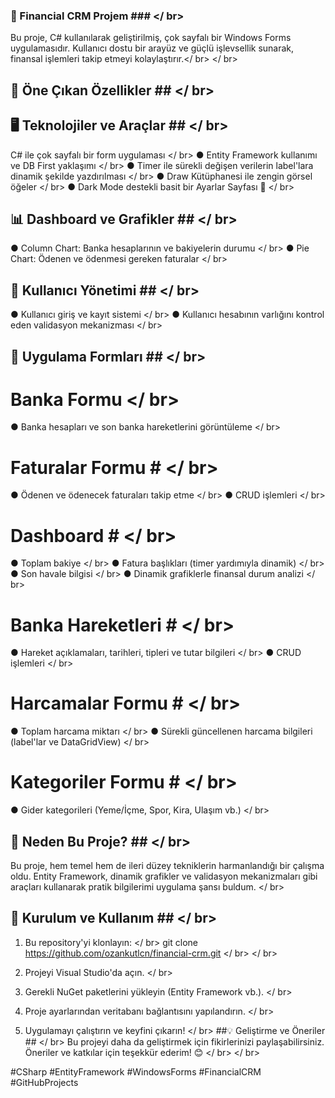 ### 🚀 Financial CRM Projem ### </ br>
Bu proje, C# kullanılarak geliştirilmiş, çok sayfalı bir Windows Forms uygulamasıdır. Kullanıcı dostu bir arayüz ve güçlü işlevsellik sunarak, finansal işlemleri takip etmeyi kolaylaştırır.</ br> </ br>

## 🔑 Öne Çıkan Özellikler ## </ br>
## 🖥️ Teknolojiler ve Araçlar ## </ br>
C# ile çok sayfalı bir form uygulaması </ br>
 ● Entity Framework kullanımı ve DB First yaklaşımı </ br>
 ● Timer ile sürekli değişen verilerin label'lara dinamik şekilde yazdırılması </ br>
 ● Draw Kütüphanesi ile zengin görsel öğeler </ br>
 ● Dark Mode destekli basit bir Ayarlar Sayfası 🌙 </ br>
## 📊 Dashboard ve Grafikler ## </ br>
 ● Column Chart: Banka hesaplarının ve bakiyelerin durumu </ br>
 ● Pie Chart: Ödenen ve ödenmesi gereken faturalar </ br>
## 🔐 Kullanıcı Yönetimi ## </ br>
 ● Kullanıcı giriş ve kayıt sistemi </ br>
 ● Kullanıcı hesabının varlığını kontrol eden validasyon mekanizması </ br>
## 📂 Uygulama Formları ## </ br>
 # Banka Formu </ br>
 ● Banka hesapları ve son banka hareketlerini görüntüleme </ br>
 # Faturalar Formu # </ br>
 ● Ödenen ve ödenecek faturaları takip etme </ br>
 ● CRUD işlemleri </ br>
 # Dashboard # </ br>
● Toplam bakiye </ br>
● Fatura başlıkları (timer yardımıyla dinamik) </ br>
● Son havale bilgisi </ br>
● Dinamik grafiklerle finansal durum analizi </ br>
# Banka Hareketleri # </ br>
● Hareket açıklamaları, tarihleri, tipleri ve tutar bilgileri </ br>
● CRUD işlemleri </ br>
# Harcamalar Formu # </ br>
● Toplam harcama miktarı </ br>
● Sürekli güncellenen harcama bilgileri (label'lar ve DataGridView) </ br>
# Kategoriler Formu # </ br>
● Gider kategorileri (Yeme/İçme, Spor, Kira, Ulaşım vb.) </ br>
## 🚀 Neden Bu Proje? ##  </ br>
Bu proje, hem temel hem de ileri düzey tekniklerin harmanlandığı bir çalışma oldu. Entity Framework, dinamik grafikler ve validasyon mekanizmaları gibi araçları kullanarak pratik bilgilerimi uygulama şansı buldum. </ br>

## 📂 Kurulum ve Kullanım ## </ br>
1. Bu repository'yi klonlayın: </ br>
git clone https://github.com/ozankutlcn/financial-crm.git </ br> </ br>

2. Projeyi Visual Studio'da açın. </ br> 
3. Gerekli NuGet paketlerini yükleyin (Entity Framework vb.). </ br>
4. Proje ayarlarından veritabanı bağlantısını yapılandırın. </ br> 
5. Uygulamayı çalıştırın ve keyfini çıkarın! </ br>
##💡 Geliştirme ve Öneriler ## </ br>
Bu projeyi daha da geliştirmek için fikirlerinizi paylaşabilirsiniz. Öneriler ve katkılar için teşekkür ederim! 😊 </ br> </ br>

#CSharp #EntityFramework #WindowsForms #FinancialCRM #GitHubProjects
